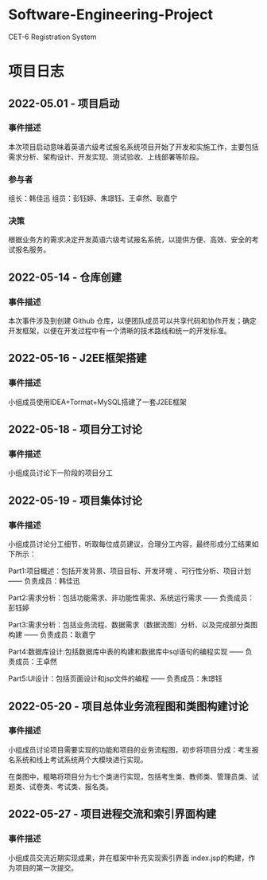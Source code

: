 # Software-Engineering-Project
CET-6 Registration System

# 项目日志
## 2022-05.01 - 项目启动
### 事件描述
本次项目启动意味着英语六级考试报名系统项目开始了开发和实施工作，主要包括需求分析、架构设计、开发实现、测试验收、上线部署等阶段。

### 参与者
组长：韩佳迅
组员：彭钰婷、朱璟钰、王卓然、耿嘉宁

### 决策
根据业务方的需求决定开发英语六级考试报名系统，以提供方便、高效、安全的考试报名服务。

## 2022-05-14 - 仓库创建
### 事件描述
本次事件涉及到创建 Github 仓库，以便团队成员可以共享代码和协作开发；确定开发框架，以便在开发过程中有一个清晰的技术路线和统一的开发标准。

## 2022-05-16 - J2EE框架搭建
### 事件描述
小组成员使用IDEA+Tormat+MySQL搭建了一套J2EE框架

## 2022-05-18 - 项目分工讨论
### 事件描述
小组成员讨论下一阶段的项目分工

## 2022-05-19 - 项目集体讨论
### 事件描述
小组成员讨论分工细节，听取每位成员建议，合理分工内容，最终形成分工结果如下所示：

Part1:项目概述：包括开发背景、项目目标、开发环境 、可行性分析、项目计划 —— 负责成员：韩佳迅

Part2:需求分析：包括功能需求、非功能性需求、系统运行需求 —— 负责成员：彭钰婷

Part3:需求分析：包括业务流程、数据需求（数据流图）分析、以及完成部分类图构建 —— 负责成员：耿嘉宁

Part4:数据库设计:包括数据库中表的构建和数据库中sql语句的编程实现 —— 负责成员：王卓然

Part5:UI设计：包括页面设计和jsp文件的编程 —— 负责成员：朱璟钰

## 2022-05-20 - 项目总体业务流程图和类图构建讨论
### 事件描述
小组成员讨论项目需要实现的功能和项目的业务流程图，初步将项目分成：考生报名系统和线上考试系统两个大模块进行实现。

在类图中，粗略将项目分为七个类进行实现，包括考生类、教师类、管理员类、试题类、试卷类、考试类、报名类。

## 2022-05-27 - 项目进程交流和索引界面构建
### 事件描述
小组成员交流近期实现成果，并在框架中补充实现索引界面 index.jsp的构建，作为项目的第一次提交。
